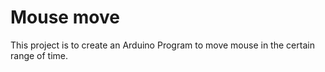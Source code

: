 # Mouse move

This project is to create an Arduino Program to move mouse in the certain range of time.
